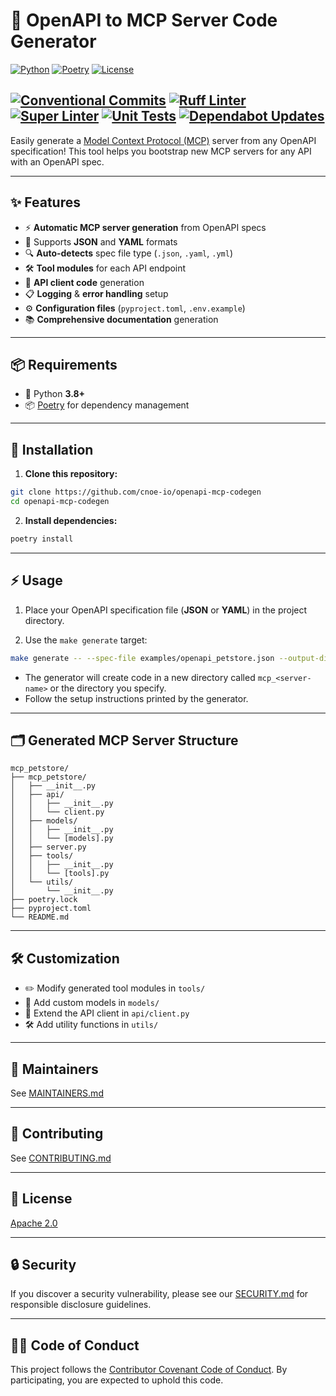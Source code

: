 # 🚀 OpenAPI to MCP Server Code Generator

[![Python](https://img.shields.io/badge/python-3.8%2B-blue?logo=python)](https://www.python.org/)
[![Poetry](https://img.shields.io/badge/poetry-1.0%2B-blueviolet?logo=python)](https://python-poetry.org/)
[![License](https://img.shields.io/badge/license-Apache%202.0-green)](LICENSE)

[![Conventional Commits](https://github.com/cnoe-io/openapi-mcp-codegen/actions/workflows/conventional_commits.yml/badge.svg)](https://github.com/cnoe-io/openapi-mcp-codegen/actions/workflows/conventional_commits.yml)
[![Ruff Linter](https://github.com/cnoe-io/openapi-mcp-codegen/actions/workflows/ruff.yml/badge.svg)](https://github.com/cnoe-io/openapi-mcp-codegen/actions/workflows/ruff.yml)
[![Super Linter](https://github.com/cnoe-io/openapi-mcp-codegen/actions/workflows/superlinter.yml/badge.svg)](https://github.com/cnoe-io/openapi-mcp-codegen/actions/workflows/superlinter.yml)
[![Unit Tests](https://github.com/cnoe-io/openapi-mcp-codegen/actions/workflows/unittest.yaml/badge.svg)](https://github.com/cnoe-io/openapi-mcp-codegen/actions/workflows/unittest.yaml)
[![Dependabot Updates](https://github.com/cnoe-io/openapi-mcp-codegen/actions/workflows/dependabot/dependabot-updates/badge.svg)](https://github.com/cnoe-io/openapi-mcp-codegen/actions/workflows/dependabot/dependabot-updates)
---

Easily generate a [Model Context Protocol (MCP)](https://modelcontextprotocol.io/introduction) server from any OpenAPI specification!
This tool helps you bootstrap new MCP servers for any API with an OpenAPI spec.

---

## ✨ Features

- ⚡ **Automatic MCP server generation** from OpenAPI specs
- 📝 Supports **JSON** and **YAML** formats
- 🔍 **Auto-detects** spec file type (`.json`, `.yaml`, `.yml`)
- 🛠️ **Tool modules** for each API endpoint
- 🤖 **API client code** generation
- 📋 **Logging** & **error handling** setup
- ⚙️ **Configuration files** (`pyproject.toml`, `.env.example`)
- 📚 **Comprehensive documentation** generation

---

## 📦 Requirements

- 🐍 Python **3.8+**
- 📦 [Poetry](https://python-poetry.org/) for dependency management

---

## 🚀 Installation

1. **Clone this repository:**
  ```bash
  git clone https://github.com/cnoe-io/openapi-mcp-codegen
  cd openapi-mcp-codegen
  ```

2. **Install dependencies:**
  ```bash
  poetry install
  ```

---

## ⚡ Usage

1. Place your OpenAPI specification file (**JSON** or **YAML**) in the project directory.

2. Use the `make generate` target:
  ```bash
  make generate -- --spec-file examples/openapi_petstore.json --output-dir examples/mcp_petstore
  ```
  - The generator will create code in a new directory called `mcp_<server-name>` or the directory you specify.
  - Follow the setup instructions printed by the generator.

---

## 🗂️ Generated MCP Server Structure

```text
mcp_petstore/
├── mcp_petstore/
│   ├── __init__.py
│   ├── api/
│   │   ├── __init__.py
│   │   └── client.py
│   ├── models/
│   │   ├── __init__.py
│   │   └── [models].py
│   ├── server.py
│   ├── tools/
│   │   ├── __init__.py
│   │   └── [tools].py
│   └── utils/
│       └── __init__.py
├── poetry.lock
├── pyproject.toml
└── README.md
```

---

## 🛠️ Customization

- ✏️ Modify generated tool modules in `tools/`
- 🧩 Add custom models in `models/`
- 🔌 Extend the API client in `api/client.py`
- 🛠️ Add utility functions in `utils/`

---

## 👥 Maintainers

See [MAINTAINERS.md](MAINTAINERS.md)

---

## 🤝 Contributing

See [CONTRIBUTING.md](CONTRIBUTING.md)

---

## 📄 License

[Apache 2.0](LICENSE)

---
## 🔒 Security

If you discover a security vulnerability, please see our [SECURITY.md](SECURITY.md) for responsible disclosure guidelines.

---

## 🧑‍💼 Code of Conduct

This project follows the [Contributor Covenant Code of Conduct](CODE_OF_CONDUCT.md). By participating, you are expected to uphold this code.
